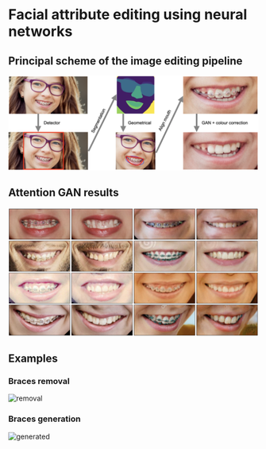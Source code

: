 # Facial attribute editing using neural networks

## Principal scheme of the image editing pipeline
![pipeline](images/pipeline_scheme.png)

## Attention GAN results
![gan](images/gan.png)

## Examples
### Braces removal
![removal](images/braces2.png)

### Braces generation
![generated](images/generated2.png)
